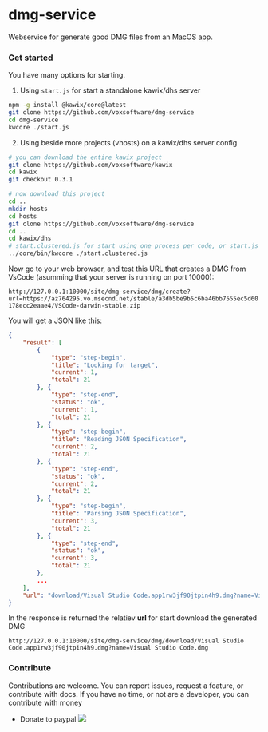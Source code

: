 # dmg-service

Webservice for generate good DMG files from an MacOS app. 

### Get started

You have many options for starting. 


1. Using  ```start.js```  for start a standalone kawix/dhs server

```bash 
npm -g install @kawix/core@latest
git clone https://github.com/voxsoftware/dmg-service 
cd dmg-service
kwcore ./start.js
```

2. Using beside more projects (vhosts) on a kawix/dhs server config

```bash 
# you can download the entire kawix project
git clone https://github.com/voxsoftware/kawix
cd kawix
git checkout 0.3.1

# now download this project
cd ..
mkdir hosts 
cd hosts 
git clone https://github.com/voxsoftware/dmg-service 
cd ..
cd kawix/dhs 
# start.clustered.js for start using one process per code, or start.js for a single process
../core/bin/kwcore ./start.clustered.js
```

Now go to your web browser, and test this URL that creates a DMG from VsCode (asumming that your server is running on port 10000): 

```http://127.0.0.1:10000/site/dmg-service/dmg/create?url=https://az764295.vo.msecnd.net/stable/a3db5be9b5c6ba46bb7555ec5d60178ecc2eaae4/VSCode-darwin-stable.zip```

You will get a JSON like this:

```json
{
    "result": [
        {
            "type": "step-begin",
            "title": "Looking for target",
            "current": 1,
            "total": 21
        }, {
            "type": "step-end",
            "status": "ok",
            "current": 1,
            "total": 21
        }, {
            "type": "step-begin",
            "title": "Reading JSON Specification",
            "current": 2,
            "total": 21
        }, {
            "type": "step-end",
            "status": "ok",
            "current": 2,
            "total": 21
        }, {
            "type": "step-begin",
            "title": "Parsing JSON Specification",
            "current": 3,
            "total": 21
        }, {
            "type": "step-end",
            "status": "ok",
            "current": 3,
            "total": 21
        },         
        ...
    ],
    "url": "download/Visual Studio Code.app1rw3jf90jtpin4h9.dmg?name=Visual Studio Code.dmg"
}
```

In the response is returned the relatiev **url** for start download the generated DMG

```http://127.0.0.1:10000/site/dmg-service/dmg/download/Visual Studio Code.app1rw3jf90jtpin4h9.dmg?name=Visual Studio Code.dmg```



### Contribute 

Contributions are welcome. You can report issues, request a feature, or contribute with docs. If you have no time, or not are a developer, you can contribute with money

* Donate to paypal [![](https://www.paypalobjects.com/en_US/i/btn/btn_donateCC_LG.gif)](https://www.paypal.com/cgi-bin/webscr?cmd=_s-xclick&hosted_button_id=XTUTKMVWCVQCJ&source=url)
